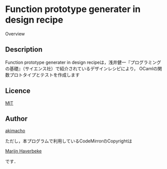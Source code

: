 Function prototype generater in design recipe
====

Overview

## Description

Function prototype generater in design recipeは，浅井健一『プログラミングの基礎』（サイエンス社）で紹介されているデザインレシピにより，
OCamlの関数プロトタイプとテストを作成します

## Licence

[MIT](https://github.com/akimacho/design_recipe/blob/master/LICENSE)

## Author

[akimacho](https://github.com/akimacho)

ただし，本プログラムで利用しているCodeMirrorのCopyrightは

[Marijn Haverbeke](https://github.com/marijnh)

です．
